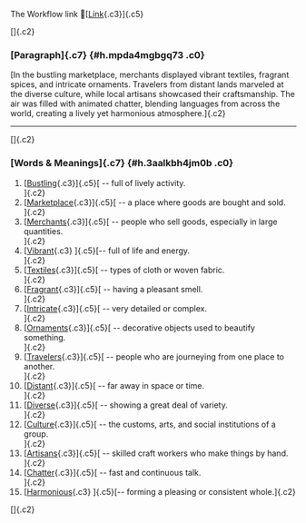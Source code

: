 The Workflow link
👏[[Link](https://www.google.com/url?q=http://www.google.com&sa=D&source=editors&ust=1756971074177795&usg=AOvVaw3h4447pNACE6JapzmG3Dwo){.c3}]{.c5}

[]{.c2}

### [Paragraph]{.c7} {#h.mpda4mgbgq73 .c0}

[In the bustling marketplace, merchants displayed vibrant textiles,
fragrant spices, and intricate ornaments. Travelers from distant lands
marveled at the diverse culture, while local artisans showcased their
craftsmanship. The air was filled with animated chatter, blending
languages from across the world, creating a lively yet harmonious
atmosphere.]{.c2}

------------------------------------------------------------------------

[]{.c2}

### [Words & Meanings]{.c7} {#h.3aalkbh4jm0b .c0}

1.  [[Bustling](https://www.google.com/url?q=http://www.google.com&sa=D&source=editors&ust=1756971074178521&usg=AOvVaw2dZl19L4MyBzhPsJNpWG0M){.c3}]{.c5}[ --
    full of lively activity.\
    ]{.c2}
2.  [[Marketplace](https://www.google.com/url?q=http://www.google.com&sa=D&source=editors&ust=1756971074178670&usg=AOvVaw1K49jjF3xv2smZaOhs29sL){.c3}]{.c5}[ --
    a place where goods are bought and sold.\
    ]{.c2}
3.  [[Merchants](https://www.google.com/url?q=http://www.google.com&sa=D&source=editors&ust=1756971074178810&usg=AOvVaw1E2aihHEE5VtXQh8oQKqho){.c3}]{.c5}[ --
    people who sell goods, especially in large quantities.\
    ]{.c2}
4.  [[Vibrant](https://www.google.com/url?q=http://www.google.com&sa=D&source=editors&ust=1756971074178993&usg=AOvVaw2aFt6u6U4gdIeG0-4R5tRf){.c3}
    ]{.c5}[-- full of life and energy.\
    ]{.c2}
5.  [[Textiles](https://www.google.com/url?q=http://www.google.com&sa=D&source=editors&ust=1756971074179109&usg=AOvVaw0ZZW9QHBW7RzyDXIjxX5eo){.c3}]{.c5}[ --
    types of cloth or woven fabric.\
    ]{.c2}
6.  [[Fragrant](https://www.google.com/url?q=http://www.google.com&sa=D&source=editors&ust=1756971074179243&usg=AOvVaw1_d1BbFvRC0qkz3Bb940Ip){.c3}]{.c5}[ --
    having a pleasant smell.\
    ]{.c2}
7.  [[Intricate](https://www.google.com/url?q=http://www.google.com&sa=D&source=editors&ust=1756971074179360&usg=AOvVaw0yq8ZjphduHsHUbua2NjJR){.c3}]{.c5}[ --
    very detailed or complex.\
    ]{.c2}
8.  [[Ornaments](https://www.google.com/url?q=http://www.google.com&sa=D&source=editors&ust=1756971074179477&usg=AOvVaw3-bnPUzKZOAZnA3pVJx17u){.c3}]{.c5}[ --
    decorative objects used to beautify something.\
    ]{.c2}
9.  [[Travelers](https://www.google.com/url?q=http://www.google.com&sa=D&source=editors&ust=1756971074179605&usg=AOvVaw0ehb0RYZfwEIEMvNTo7Uf-){.c3}]{.c5}[ --
    people who are journeying from one place to another.\
    ]{.c2}
10. [[Distant](https://www.google.com/url?q=http://www.google.com&sa=D&source=editors&ust=1756971074179736&usg=AOvVaw2u6h6nkj93U_on_5aqYGEZ){.c3}]{.c5}[ --
    far away in space or time.\
    ]{.c2}
11. [[Diverse](https://www.google.com/url?q=http://www.google.com&sa=D&source=editors&ust=1756971074179846&usg=AOvVaw1P3JgNg6hP0WFs9bUqgGXD){.c3}]{.c5}[ --
    showing a great deal of variety.\
    ]{.c2}
12. [[Culture](https://www.google.com/url?q=http://www.google.com&sa=D&source=editors&ust=1756971074179962&usg=AOvVaw0HncDtjcIk9J9vR80MKuSD){.c3}]{.c5}[ --
    the customs, arts, and social institutions of a group.\
    ]{.c2}
13. [[Artisans](https://www.google.com/url?q=http://www.google.com&sa=D&source=editors&ust=1756971074180096&usg=AOvVaw1p29svbBXKw-VKsc4_0T4J){.c3}]{.c5}[ --
    skilled craft workers who make things by hand.\
    ]{.c2}
14. [[Chatter](https://www.google.com/url?q=http://www.google.com&sa=D&source=editors&ust=1756971074180227&usg=AOvVaw3Y1rZYAgZNaMWMHn_TbVOA){.c3}]{.c5}[ --
    fast and continuous talk.\
    ]{.c2}
15. [[Harmonious](https://www.google.com/url?q=http://www.google.com&sa=D&source=editors&ust=1756971074180343&usg=AOvVaw0_5sTQiQsAo73yGdO-vr_j){.c3}
    ]{.c5}[-- forming a pleasing or consistent whole.]{.c2}

[]{.c2}
